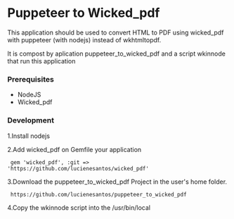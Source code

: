 # Puppeteer to Wicked_pdf

This application should be used to convert HTML to PDF using wicked_pdf with puppeteer (with nodejs) instead of wkhtmltopdf.

It is compost by aplication puppeteer_to_wicked_pdf and a script wkinnode that run this application

### Prerequisites


 * NodeJS 
 * Wicked_pdf

### Development

1.Install nodejs

2.Add wicked_pdf on Gemfile your application
 ```
  gem 'wicked_pdf', :git => 'https://github.com/lucienesantos/wicked_pdf'
 ```
3.Download the puppeteer_to_wicked_pdf Project in the user's home folder.

  ```
   https://github.com/lucienesantos/puppeteer_to_wicked_pdf
  ``` 

4.Copy the wkinnode script into the /usr/bin/local

 


